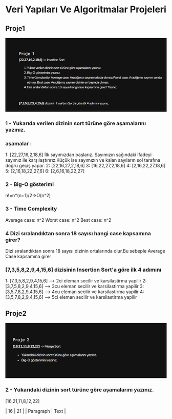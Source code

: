 # Veri Yapıları Ve Algoritmalar Projeleri
## Proje1
![alt text](assets/insert.png)
### 1 - Yukarıda verilen dizinin sort türüne göre aşamalarını yazınız.

### aşamalar :
1: [22,27,16,2,18,6] İlk sayımızdan başlarız. Sayımızın sağındaki ifadeyi sayımız ile karşılaştırırız.Küçük ise sayımızın ve kalan sayıların sol tarafına doğru geçiş yapar.
2: [22,16,27,2,18,6]
3: [16,22,27,2,18,6]
4: [2,16,22,27,18,6]
5: [2,16,18,22,27,6]
6: [2,6,16,18,22,27]

### 2 - Big-O gösterimi

n!=n*(n+1)/2=>O(n^2)

### 3 - Time Complexity

Average case: n^2
Worst case: n^2
Best case: n^2

### 4 Dizi sıralandıktan sonra 18 sayısı hangi case kapsamına girer?

Dizi sıralandıktan sonra 18 sayısı dizinin ortalarında olur.Bu sebeple Average Case kapsamına girer

### [7,3,5,8,2,9,4,15,6] dizisinin Insertion Sort'a göre ilk 4 adımını 

1: [7,3,5,8,2,9,4,15,6] --> 2ci eleman secilir ve karsilastirma yapilir
2: [3,7,5,8,2,9,4,15,6] --> 3cu eleman secilir ve karsilastirma yapilir
3: [3,5,7,8,2,9,4,15,6] --> 4cu eleman secilir ve karsilastirma yapilir
4: [3,5,7,8,2,9,4,15,6] --> 5ci eleman secilir ve karsilastirma yapilir




## Proje2
![alt text](assets/merge.png)
### 2 - Yukarıdaki dizinin sort türüne göre aşamalarını yazınız.
[16,21,11,8,12,22]

| 16 | 21 |
| Paragraph | Text |
